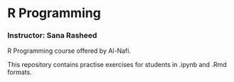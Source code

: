 # R Programming
### Instructor: Sana Rasheed

R Programming course offered by Al-Nafi.

This repository contains practise exercises for students in .ipynb and .Rmd formats.
 
